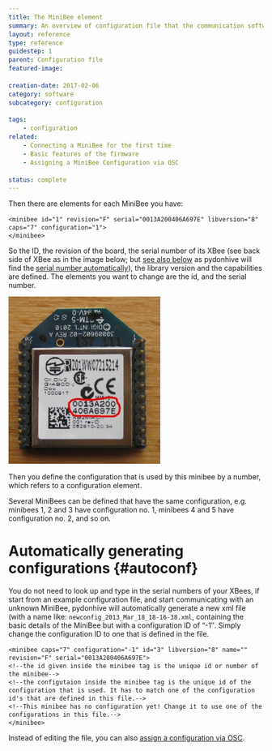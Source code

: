 ```yaml
---
title: The MiniBee element
summary: An overview of configuration file that the communication software uses
layout: reference
type: reference
guidestep: 1
parent: Configuration file
featured-image: 

creation-date: 2017-02-06
category: software
subcategory: configuration

tags:
    - configuration
related:
    - Connecting a MiniBee for the first time
    - Basic features of the firmware
    - Assigning a MiniBee Configuration via OSC

status: complete
---
```



Then there are elements for each MiniBee you have:


    <minibee id="1" revision="F" serial="0013A200406A697E" libversion="8" caps="7" configuration="1">
    </minibee>

So the ID, the revision of the board, the serial number of its XBee (see back side of XBee as in the image below; but [see also below](#autoconf) as pydonhive will find the [serial number automatically](#autoconf)), the library version and the capabilities are defined. The elements you want to change are the id, and the serial number.

![](/img/Xbee_serial.jpg)


Then you define the configuration that is used by this minibee by a number, which refers to a configuration element.

Several MiniBees can be defined that have the same configuration, e.g. minibees 1, 2 and 3 have configuration no. 1, minibees 4 and 5 have configuration no. 2, and so on.

# Automatically generating configurations {#autoconf}

You do not need to look up and type in the serial numbers of your XBees, if start from an example configuration file, and start communicating with an unknown MiniBee, pydonhive will automatically generate a new xml file (with a name like: ```newconfig_2013_Mar_18_18-16-38.xml```, containing the basic details of the MiniBee but with a configuration ID of “-1″. Simply change the configuration ID to one that is defined in the file.

    <minibee caps="7" configuration="-1" id="3" libversion="8" name="" revision="F" serial="0013A200406A697E">
    <!--the id given inside the minibee tag is the unique id or number of the minibee-->
    <!--the configutaion inside the minibee tag is the unique id of the configuration that is used. It has to match one of the configuration id's that are defined in this file.-->
    <!--This minibee has no configuration yet! Change it to use one of the configurations in this file.-->
    </minibee>
    
Instead of editing the file, you can also [assign a configuration via OSC](assigning-a-minibee-configuration-via-osc).
